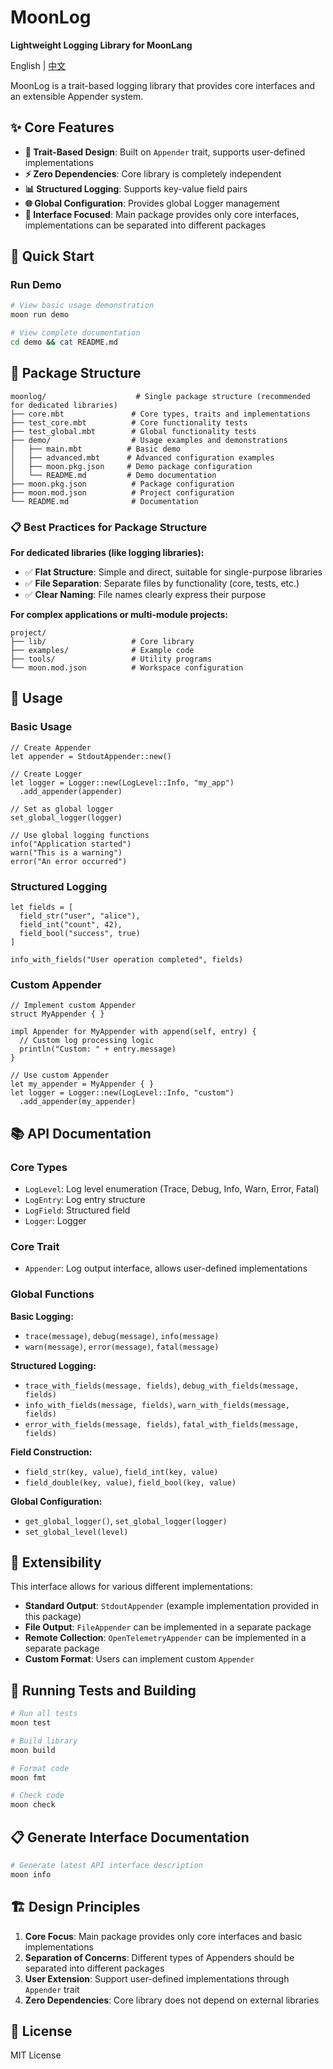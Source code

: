 # MoonLog

**Lightweight Logging Library for MoonLang**

English | [中文](README_zh_CN.md)

MoonLog is a trait-based logging library that provides core interfaces and an extensible Appender system.

## ✨ Core Features

- **🔧 Trait-Based Design**: Built on `Appender` trait, supports user-defined implementations
- **⚡ Zero Dependencies**: Core library is completely independent
- **📊 Structured Logging**: Supports key-value field pairs
- **🌐 Global Configuration**: Provides global Logger management
- **🎯 Interface Focused**: Main package provides only core interfaces, implementations can be separated into different packages

## 🚀 Quick Start

### Run Demo
```bash
# View basic usage demonstration
moon run demo

# View complete documentation
cd demo && cat README.md
```

## 📁 Package Structure

```
moonlog/                    # Single package structure (recommended for dedicated libraries)
├── core.mbt               # Core types, traits and implementations
├── test_core.mbt          # Core functionality tests
├── test_global.mbt        # Global functionality tests
├── demo/                  # Usage examples and demonstrations
│   ├── main.mbt          # Basic demo
│   ├── advanced.mbt      # Advanced configuration examples
│   ├── moon.pkg.json     # Demo package configuration
│   └── README.md         # Demo documentation
├── moon.pkg.json          # Package configuration
├── moon.mod.json          # Project configuration
└── README.md              # Documentation
```

### 📋 **Best Practices for Package Structure**

**For dedicated libraries (like logging libraries):**
- ✅ **Flat Structure**: Simple and direct, suitable for single-purpose libraries
- ✅ **File Separation**: Separate files by functionality (core, tests, etc.)
- ✅ **Clear Naming**: File names clearly express their purpose

**For complex applications or multi-module projects:**
```
project/
├── lib/                   # Core library
├── examples/              # Example code
├── tools/                 # Utility programs
└── moon.mod.json          # Workspace configuration
```

## 🚀 Usage

### Basic Usage

```moonbit
// Create Appender
let appender = StdoutAppender::new()

// Create Logger
let logger = Logger::new(LogLevel::Info, "my_app")
  .add_appender(appender)

// Set as global logger
set_global_logger(logger)

// Use global logging functions
info("Application started")
warn("This is a warning")
error("An error occurred")
```

### Structured Logging

```moonbit
let fields = [
  field_str("user", "alice"),
  field_int("count", 42),
  field_bool("success", true)
]

info_with_fields("User operation completed", fields)
```

### Custom Appender

```moonbit
// Implement custom Appender
struct MyAppender { }

impl Appender for MyAppender with append(self, entry) {
  // Custom log processing logic
  println("Custom: " + entry.message)
}

// Use custom Appender
let my_appender = MyAppender { }
let logger = Logger::new(LogLevel::Info, "custom")
  .add_appender(my_appender)
```

## 📚 API Documentation

### Core Types

- `LogLevel`: Log level enumeration (Trace, Debug, Info, Warn, Error, Fatal)
- `LogEntry`: Log entry structure
- `LogField`: Structured field
- `Logger`: Logger

### Core Trait

- `Appender`: Log output interface, allows user-defined implementations

### Global Functions

**Basic Logging:**
- `trace(message)`, `debug(message)`, `info(message)`
- `warn(message)`, `error(message)`, `fatal(message)`

**Structured Logging:**
- `trace_with_fields(message, fields)`, `debug_with_fields(message, fields)`
- `info_with_fields(message, fields)`, `warn_with_fields(message, fields)`
- `error_with_fields(message, fields)`, `fatal_with_fields(message, fields)`

**Field Construction:**
- `field_str(key, value)`, `field_int(key, value)`
- `field_double(key, value)`, `field_bool(key, value)`

**Global Configuration:**
- `get_global_logger()`, `set_global_logger(logger)`
- `set_global_level(level)`

## 🔧 Extensibility

This interface allows for various different implementations:

- **Standard Output**: `StdoutAppender` (example implementation provided in this package)
- **File Output**: `FileAppender` can be implemented in a separate package
- **Remote Collection**: `OpenTelemetryAppender` can be implemented in a separate package
- **Custom Format**: Users can implement custom `Appender`

## 🧪 Running Tests and Building

```bash
# Run all tests
moon test

# Build library
moon build

# Format code
moon fmt

# Check code
moon check
```

## 📋 Generate Interface Documentation

```bash
# Generate latest API interface description
moon info
```

## 🏗️ Design Principles

1. **Core Focus**: Main package provides only core interfaces and basic implementations
2. **Separation of Concerns**: Different types of Appenders should be separated into different packages
3. **User Extension**: Support user-defined implementations through `Appender` trait
4. **Zero Dependencies**: Core library does not depend on external libraries

## 📄 License

MIT License